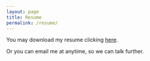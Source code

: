```yaml
---
layout: page
title: Resume
permalink: /resume/
---
```


You may download my resume clicking <a href="http://www.tolribeiro.github.io/downloads/TR-Resume-English.pdf" target="_blank">here</a>. 

Or you can email me at anytime, so we can talk further.
